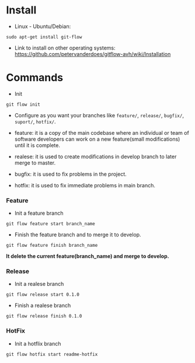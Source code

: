 # Install

- Linux - Ubuntu/Debian:

```
sudo apt-get install git-flow
```

- Link to install on other operating systems: https://github.com/petervanderdoes/gitflow-avh/wiki/Installation

# Commands

- Init
  
```
git flow init
```

- Configure as you want your branches like ``feature/``, ``release/``, ``bugfix/``, ``suport/``, ``hotfix/``.

- feature: it is a copy of the main codebase where an individual or team of software developers can work on a new feature(small modifications) until it is complete.
- realese: it is used to create modifications in develop branch to later merge to master.
- bugfix: it is used to fix problems in the project.
- hotfix: it is used to fix immediate problems in main branch.

### Feature

- Init a feature branch

```
git flow feature start branch_name
```

- Finish the feature branch and to merge it to develop.

```
git flow feature finish branch_name
```

**It delete the current feature(branch_name) and merge to develop.**

### Release

- Init a realese branch
 
```
git flow release start 0.1.0
```

- Finish a realese branch

```
git flow release finish 0.1.0
```

### HotFix

- Init a hotflix branch

```
git flow hotfix start readme-hotfix
```